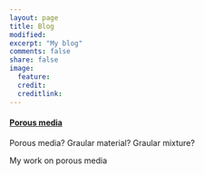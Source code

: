 ```yaml
---
layout: page
title: Blog
modified: 
excerpt: "My blog"
comments: false
share: false
image:
  feature: 
  credit: 
  creditlink: 
---
```



#### [Porous media](1-porous-media.md)
Porous media? Graular material? Graular mixture?

My work on porous media
